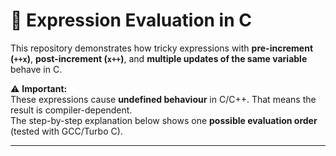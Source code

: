 # 🚀 Expression Evaluation in C

This repository demonstrates how tricky expressions with **pre-increment (`++x`)**, **post-increment (`x++`)**, and **multiple updates of the same variable** behave in C.

⚠ **Important:**  
These expressions cause **undefined behaviour** in C/C++. That means the result is compiler-dependent.  
The step-by-step explanation below shows one **possible evaluation order** (tested with GCC/Turbo C).

---
